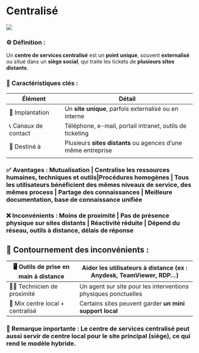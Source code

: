 # Centralisé

![](../../../media/Cours-Intro-ITIL4-V2-Centralisé-image1.png)

### **⚙️ Définition :**

Un **centre de services centralisé** est un **point unique**, souvent **externalisé** ou situé dans un **siège social**, qui traite les tickets de **plusieurs sites distants**.



### **🧠 Caractéristiques clés :**

| **Élément** | **Détail** |
|--|--|
| 📍 Implantation | Un **site unique**, parfois externalisé ou en interne |
| 📞 Canaux de contact | Téléphone, e-mail, portail intranet, outils de ticketing |
| 📡 Destiné à | Plusieurs **sites distants** ou agences d’une même entreprise |
|  |  |

### **✅ Avantages :** Mutualisation | Centralise les ressources humaines, techniques et outils|Procédures homogènes | Tous les utilisateurs bénéficient des **mêmes niveaux de service**, des **mêmes process** | Partage des connaissances | Meilleure documentation, base de connaissance unifiée



### **❌ Inconvénients :** Moins de proximité | Pas de présence physique sur sites distants | Réactivité réduite | Dépend du réseau, outils à distance, délais de réponse



## **🔧 Contournement des inconvénients :**

| 🖥️ Outils de prise en main à distance | Aider les utilisateurs à distance (ex : Anydesk, TeamViewer, RDP…) |
|--|--|
| 👨‍🔧 Technicien de proximité | Un agent sur site pour les interventions physiques ponctuelles |
| 🧩 Mix centre local + centralisé | Certains sites peuvent garder **un mini support local** |



### **🧩 Remarque importante :** Le **centre de services centralisé** peut **aussi servir de centre local** pour le **site principal** (siège), ce qui rend le modèle **hybride**.
